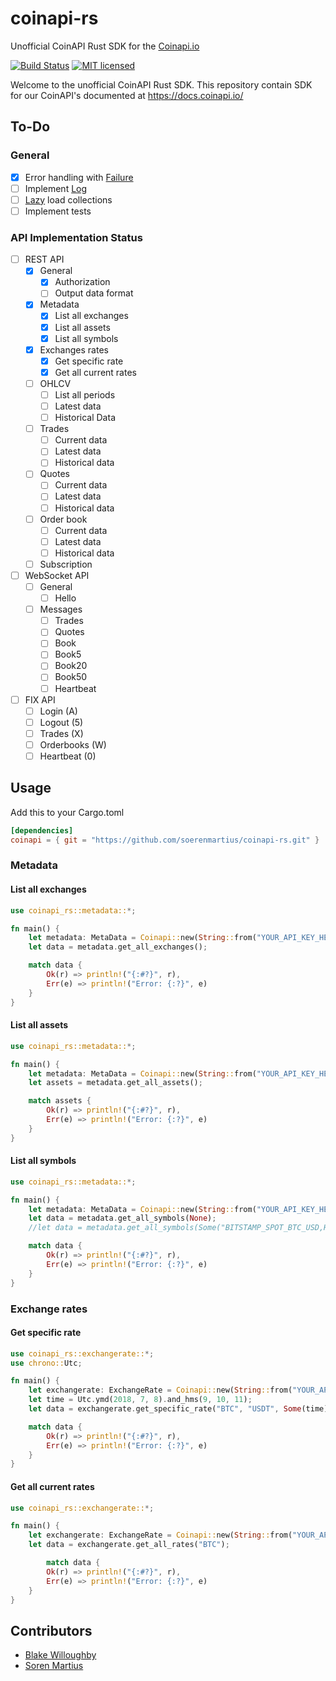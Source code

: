 # coinapi-rs

Unofficial CoinAPI Rust SDK for the [Coinapi.io](https://docs.coinapi.io/)

[![Build Status](https://travis-ci.org/soerenmartius/coinapi-rs.png?branch=master)](https://travis-ci.org/soerenmartius/coinapi-rs)
[![MIT licensed](https://img.shields.io/badge/License-MIT-blue.svg)](./LICENSE-MIT)

Welcome to the unofficial CoinAPI Rust SDK. This repository contain SDK for our CoinAPI's documented at https://docs.coinapi.io/

## To-Do

### General

- [x] Error handling with [Failure](https://crates.io/crates/failure)
- [ ] Implement [Log](https://crates.io/crates/log)
- [ ] [Lazy](https://crates.io/crates/lazy_static) load collections
- [ ] Implement tests

### API Implementation Status

- [ ] REST API
  - [x] General
    - [x] Authorization
    - [ ] Output data format
  - [x] Metadata
    - [x] List all exchanges
    - [x] List all assets
    - [x] List all symbols
  - [x] Exchanges rates
    - [x] Get specific rate
    - [x] Get all current rates
  - [ ] OHLCV
    - [ ] List all periods
    - [ ] Latest data
    - [ ] Historical Data
  - [ ] Trades
    - [ ] Current data
    - [ ] Latest data
    - [ ] Historical data
  - [ ] Quotes
    - [ ] Current data
    - [ ] Latest data
    - [ ] Historical data
  - [ ] Order book
    - [ ] Current data
    - [ ] Latest data
    - [ ] Historical data
  - [ ] Subscription
- [ ] WebSocket API
  - [ ] General
    - [ ] Hello
  - [ ] Messages
    - [ ] Trades
    - [ ] Quotes
    - [ ] Book
    - [ ] Book5
    - [ ] Book20
    - [ ] Book50
    - [ ] Heartbeat
- [ ] FIX API
  - [ ] Login (A)
  - [ ] Logout (5)
  - [ ] Trades (X)
  - [ ] Orderbooks (W)
  - [ ] Heartbeat (0)

## Usage

Add this to your Cargo.toml

```toml
[dependencies]
coinapi = { git = "https://github.com/soerenmartius/coinapi-rs.git" }
```

### Metadata

#### List all exchanges

```rust
use coinapi_rs::metadata::*;

fn main() {
    let metadata: MetaData = Coinapi::new(String::from("YOUR_API_KEY_HERE"));
    let data = metadata.get_all_exchanges();

    match data {
        Ok(r) => println!("{:#?}", r),
        Err(e) => println!("Error: {:?}", e)
    }
}
```

#### List all assets

```rust
use coinapi_rs::metadata::*;

fn main() {
    let metadata: MetaData = Coinapi::new(String::from("YOUR_API_KEY_HERE"));
    let assets = metadata.get_all_assets();

    match assets {
        Ok(r) => println!("{:#?}", r),
        Err(e) => println!("Error: {:?}", e)
    }
}
```

#### List all symbols

```rust
use coinapi_rs::metadata::*;

fn main() {
    let metadata: MetaData = Coinapi::new(String::from("YOUR_API_KEY_HERE"));
    let data = metadata.get_all_symbols(None);
    //let data = metadata.get_all_symbols(Some("BITSTAMP_SPOT_BTC_USD,HITBTC_SPOT_BTS_BTC")); // with filter

    match data {
        Ok(r) => println!("{:#?}", r),
        Err(e) => println!("Error: {:?}", e)
    }
}
```

### Exchange rates

#### Get specific rate

```rust
use coinapi_rs::exchangerate::*;
use chrono::Utc;

fn main() {
    let exchangerate: ExchangeRate = Coinapi::new(String::from("YOUR_API_KEY_HERE"));
    let time = Utc.ymd(2018, 7, 8).and_hms(9, 10, 11);
    let data = exchangerate.get_specific_rate("BTC", "USDT", Some(time));

    match data {
        Ok(r) => println!("{:#?}", r),
        Err(e) => println!("Error: {:?}", e)
    }
}

```

#### Get all current rates

```rust
use coinapi_rs::exchangerate::*;

fn main() {
    let exchangerate: ExchangeRate = Coinapi::new(String::from("YOUR_API_KEY_HERE"));
    let data = exchangerate.get_all_rates("BTC");

        match data {
        Ok(r) => println!("{:#?}", r),
        Err(e) => println!("Error: {:?}", e)
    }
}
```

## Contributors

- [Blake Willoughby](https://github.com/byblakeorriver)
- [Soren Martius](https://github.com/soerenmartius)
